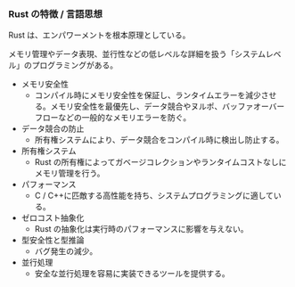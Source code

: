 ### Rust の特徴 / 言語思想

Rust は、エンパワーメントを根本原理としている。

メモリ管理やデータ表現、並行性などの低レベルな詳細を扱う「システムレベル」のプログラミングがある。

- メモリ安全性
  - コンパイル時にメモリ安全性を保証し、ランタイムエラーを減少させる。メモリ安全性を最優先し、データ競合やヌルポ、バッファオーバーフローなどの一般的なメモリエラーを防ぐ。
- データ競合の防止
  - 所有権システムにより、データ競合をコンパイル時に検出し防止する。
- 所有権システム
  - Rust の所有権によってガベージコレクションやランタイムコストなしにメモリ管理を行う。
- パフォーマンス
  - C / C++に匹敵する高性能を持ち、システムプログラミングに適している。
- ゼロコスト抽象化
  - Rust の抽象化は実行時のパフォーマンスに影響を与えない。
- 型安全性と型推論
  - バグ発生の減少。
- 並行処理
  - 安全な並行処理を容易に実装できるツールを提供する。
